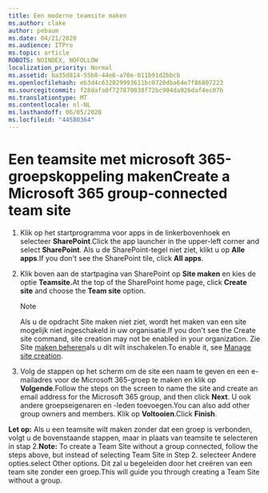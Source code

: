 ```yaml
---
title: Een moderne teamsite maken
ms.author: clake
author: pebaum
ms.date: 04/21/2020
ms.audience: ITPro
ms.topic: article
ROBOTS: NOINDEX, NOFOLLOW
localization_priority: Normal
ms.assetid: ba35d814-55b8-44e6-a70e-011b91d2bbcb
ms.openlocfilehash: eb3d4c632029993611bc0720dba64e7f86807223
ms.sourcegitcommit: f28dafa0f727870038f72bc904da926daf4ec07b
ms.translationtype: MT
ms.contentlocale: nl-NL
ms.lasthandoff: 06/05/2020
ms.locfileid: "44580364"
---
```

# <a name="create-a-microsoft-365-group-connected-team-site"></a><span data-ttu-id="33233-102">Een teamsite met microsoft 365-groepskoppeling maken</span><span class="sxs-lookup"><span data-stu-id="33233-102">Create a Microsoft 365 group-connected team site</span></span>

1. <span data-ttu-id="33233-103">Klik op het startprogramma voor apps in de linkerbovenhoek en selecteer **SharePoint**.</span><span class="sxs-lookup"><span data-stu-id="33233-103">Click the app launcher in the upper-left corner and select **SharePoint**.</span></span> <span data-ttu-id="33233-104">Als u de SharePoint-tegel niet ziet, klikt u op **Alle apps**.</span><span class="sxs-lookup"><span data-stu-id="33233-104">If you don't see the SharePoint tile, click **All apps**.</span></span>
    
2. <span data-ttu-id="33233-105">Klik boven aan de startpagina van SharePoint op **Site maken** en kies de optie **Teamsite.**</span><span class="sxs-lookup"><span data-stu-id="33233-105">At the top of the SharePoint home page, click **Create site** and choose the **Team site** option.</span></span> 
    
    > [!NOTE]
    > <span data-ttu-id="33233-106">Als u de opdracht Site maken niet ziet, wordt het maken van een site mogelijk niet ingeschakeld in uw organisatie.</span><span class="sxs-lookup"><span data-stu-id="33233-106">If you don't see the Create site command, site creation may not be enabled in your organization.</span></span> <span data-ttu-id="33233-107">Zie Site [maken beheren](https://go.microsoft.com/fwlink/?linkid=2009644)als u dit wilt inschakelen.</span><span class="sxs-lookup"><span data-stu-id="33233-107">To enable it, see [Manage site creation](https://go.microsoft.com/fwlink/?linkid=2009644).</span></span> 
  
3. <span data-ttu-id="33233-108">Volg de stappen op het scherm om de site een naam te geven en een e-mailadres voor de Microsoft 365-groep te maken en klik op **Volgende**.</span><span class="sxs-lookup"><span data-stu-id="33233-108">Follow the steps on the screen to name the site and create an email address for the Microsoft 365 group, and then click **Next**.</span></span> <span data-ttu-id="33233-109">U ook andere groepseigenaren en -leden toevoegen.</span><span class="sxs-lookup"><span data-stu-id="33233-109">You can also add other group owners and members.</span></span> <span data-ttu-id="33233-110">Klik op **Voltooien**.</span><span class="sxs-lookup"><span data-stu-id="33233-110">Click **Finish**.</span></span>
  
 <span data-ttu-id="33233-111">**Let op:** Als u een teamsite wilt maken zonder dat een groep is verbonden, volgt u de bovenstaande stappen, maar in plaats van teamsite te selecteren in stap 2.</span><span class="sxs-lookup"><span data-stu-id="33233-111">**Note:** To create a Team Site without a group connected, follow the steps above, but instead of selecting Team Site in Step 2.</span></span> <span data-ttu-id="33233-112">selecteer Andere opties.</span><span class="sxs-lookup"><span data-stu-id="33233-112">select Other options.</span></span> <span data-ttu-id="33233-113">Dit zal u begeleiden door het creëren van een team site zonder een groep.</span><span class="sxs-lookup"><span data-stu-id="33233-113">This will guide you through creating a Team Site without a group.</span></span> 
    

